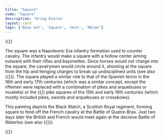 ```yaml
---
title: "Square"
code: "Square"
description: 'Krieg Eterna'
layout: card
tags: ['Base Set', 'Square', 'Unit', 'Melee']
---
```

{{<card-detail-page title="Square" artwork="Black Watch at the Battle of Quatre-Bras by William Barnes Wollen (1894)">}}
<p>
The square was a Napoleonic Era infantry formation used to counter cavalry. The infantry would make a square with a hollow center aiming outward with their rifles and bayonettes. Since horses would not charge into the square, the cavalrymen would circle around it, shooting at the square from the hip and feinging charges to break up undisciplined units  (see also {{<cardlink name="Cavalry">}}). The square played a similar role to that of the Spanish tercio in the 16th and early 17th centuries (which was a similar concept, except the riflemen were replaced with a combination of pikes and arquebuses or muskets) or the {{<cardlink name="Landsknecht" code="landsknecht">}} pike squares of the 15th and early 16th centuries (which mostly included pikes, swords and arquebuses or crossbows).
</p>
<p>
This painting depicts the Black Watch, a Scottish Royal regiment, forming square to fend off the French cavalry at the Battle of Quatre-Bras. Just two days later the British and French would meet again at the decisive Battle of Waterloo  (see also {{<cardlink name="Grenadier">}}).
</p>
{{</card-detail-page>}}